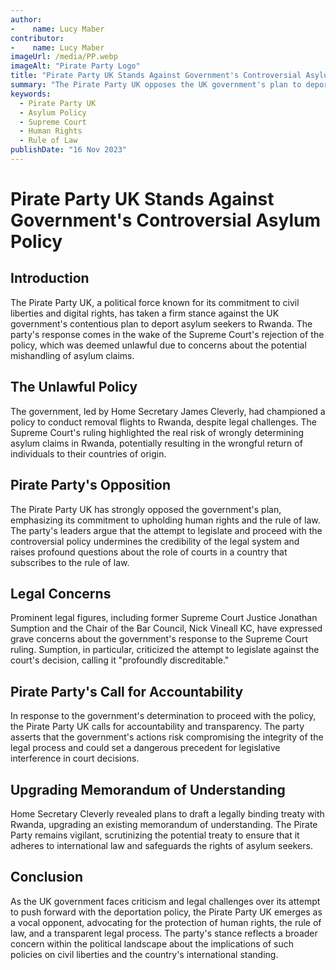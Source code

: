 ```yaml
---
author:
-    name: Lucy Maber
contributor:
-    name: Lucy Maber
imageUrl: /media/PP.webp
imageAlt: "Pirate Party Logo"
title: "Pirate Party UK Stands Against Government's Controversial Asylum Policy"
summary: "The Pirate Party UK opposes the UK government's plan to deport asylum seekers to Rwanda and calls for accountability in the wake of the Supreme Court's rejection of the policy."
keywords:
  - Pirate Party UK
  - Asylum Policy
  - Supreme Court
  - Human Rights
  - Rule of Law
publishDate: "16 Nov 2023"
---
```


# Pirate Party UK Stands Against Government's Controversial Asylum Policy

## Introduction
The Pirate Party UK, a political force known for its commitment to civil liberties and digital rights, has taken a firm stance against the UK government's contentious plan to deport asylum seekers to Rwanda. The party's response comes in the wake of the Supreme Court's rejection of the policy, which was deemed unlawful due to concerns about the potential mishandling of asylum claims.

## The Unlawful Policy
The government, led by Home Secretary James Cleverly, had championed a policy to conduct removal flights to Rwanda, despite legal challenges. The Supreme Court's ruling highlighted the real risk of wrongly determining asylum claims in Rwanda, potentially resulting in the wrongful return of individuals to their countries of origin.

## Pirate Party's Opposition
The Pirate Party UK has strongly opposed the government's plan, emphasizing its commitment to upholding human rights and the rule of law. The party's leaders argue that the attempt to legislate and proceed with the controversial policy undermines the credibility of the legal system and raises profound questions about the role of courts in a country that subscribes to the rule of law.

## Legal Concerns
Prominent legal figures, including former Supreme Court Justice Jonathan Sumption and the Chair of the Bar Council, Nick Vineall KC, have expressed grave concerns about the government's response to the Supreme Court ruling. Sumption, in particular, criticized the attempt to legislate against the court's decision, calling it "profoundly discreditable."

## Pirate Party's Call for Accountability
In response to the government's determination to proceed with the policy, the Pirate Party UK calls for accountability and transparency. The party asserts that the government's actions risk compromising the integrity of the legal process and could set a dangerous precedent for legislative interference in court decisions.

## Upgrading Memorandum of Understanding
Home Secretary Cleverly revealed plans to draft a legally binding treaty with Rwanda, upgrading an existing memorandum of understanding. The Pirate Party remains vigilant, scrutinizing the potential treaty to ensure that it adheres to international law and safeguards the rights of asylum seekers.

## Conclusion
As the UK government faces criticism and legal challenges over its attempt to push forward with the deportation policy, the Pirate Party UK emerges as a vocal opponent, advocating for the protection of human rights, the rule of law, and a transparent legal process. The party's stance reflects a broader concern within the political landscape about the implications of such policies on civil liberties and the country's international standing.
